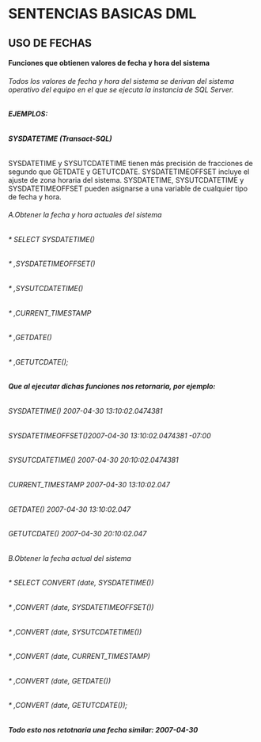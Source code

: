 # **SENTENCIAS BASICAS DML**
## **USO DE FECHAS**

#### **Funciones que obtienen valores de fecha y hora del sistema**
###### Todos los valores de fecha y hora del sistema se derivan del sistema operativo del equipo en el que se ejecuta la instancia de SQL Server.

###### **EJEMPLOS:**
###### **SYSDATETIME (Transact-SQL)**
SYSDATETIME y SYSUTCDATETIME tienen más precisión de fracciones de segundo que GETDATE y GETUTCDATE. SYSDATETIMEOFFSET incluye el ajuste de zona horaria del sistema. SYSDATETIME, SYSUTCDATETIME y SYSDATETIMEOFFSET pueden asignarse a una variable de cualquier tipo de fecha y hora.
###### A.Obtener la fecha y hora actuales del sistema
  ###### * SELECT SYSDATETIME()
  ###### * ,SYSDATETIMEOFFSET()
  ###### * ,SYSUTCDATETIME()
  ###### * ,CURRENT_TIMESTAMP
  ###### * ,GETDATE()
  ###### * ,GETUTCDATE();
###### **Que al ejecutar dichas funciones nos retornaria, por ejemplo:**
  ###### SYSDATETIME()      2007-04-30 13:10:02.0474381
  ###### SYSDATETIMEOFFSET()2007-04-30 13:10:02.0474381 -07:00
  ###### SYSUTCDATETIME()   2007-04-30 20:10:02.0474381
  ###### CURRENT_TIMESTAMP  2007-04-30 13:10:02.047
  ###### GETDATE()          2007-04-30 13:10:02.047
  ###### GETUTCDATE()       2007-04-30 20:10:02.047
###### B.Obtener la fecha actual del sistema
###### * SELECT CONVERT (date, SYSDATETIME())
###### * ,CONVERT (date, SYSDATETIMEOFFSET())
###### * ,CONVERT (date, SYSUTCDATETIME())
###### * ,CONVERT (date, CURRENT_TIMESTAMP)
###### * ,CONVERT (date, GETDATE())
###### * ,CONVERT (date, GETUTCDATE());
###### **Todo esto nos retotnaria una fecha similar: 2007-04-30**




